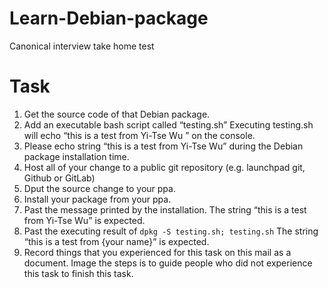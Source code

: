 # Learn-Debian-package
Canonical interview take home test

# Task
1. Get the source code of that Debian package.
2. Add an executable bash script called “testing.sh”
   Executing testing.sh will echo “this is a test from Yi-Tse Wu ” on the console.
3. Please echo string “this is a test from Yi-Tse Wu” during the Debian package installation time.
4. Host all of your change to a public git repository (e.g. launchpad git, Github or GitLab)
5. Dput the source change to your ppa.
6. Install your package from your ppa.
7. Past the message printed by the installation.
   The string “this is a test from Yi-Tse Wu” is expected.
8. Past the executing result of  `dpkg -S testing.sh; testing.sh`
   The string “this is a test from {your name}” is expected.
9. Record things that you experienced for this task on this mail as a document.
   Image the steps is to guide people who did not experience this task to finish this task.
